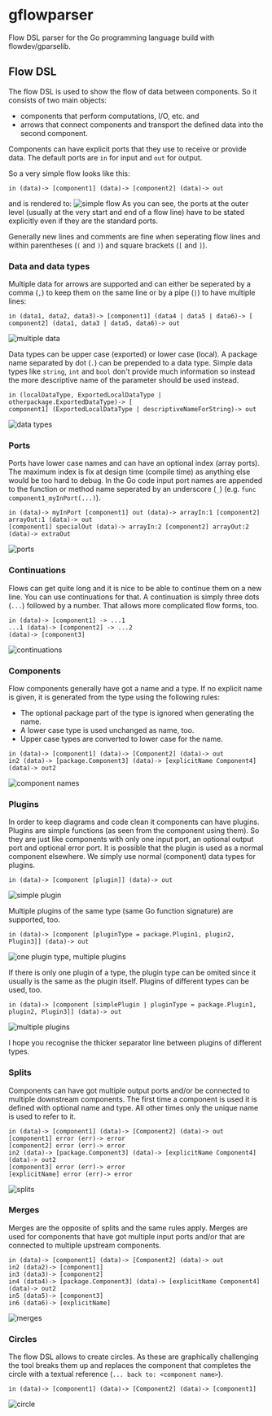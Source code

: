 # gflowparser
Flow DSL parser for the Go programming language build with flowdev/gparselib.

## Flow DSL
The flow DSL is used to show the flow of data between components. So it consists of two main objects:
- components that perform computations, I/O, etc. and
- arrows that connect components and transport the defined data into the second component.

Components can have explicit ports that they use to receive or provide data.
The default ports are `in` for input and `out` for output.

So a very simple flow looks like this:
```flowdev
in (data)-> [component1] (data)-> [component2] (data)-> out
```
and is rendered to:
![simple flow](img/simple.svg)
As you can see, the ports at the outer level (usually at the very start and end
of a flow line) have to be stated explicitly even if they are the standard
ports.

Generally new lines and comments are fine when seperating flow lines and
within parentheses (`(` and `)`) and square brackets (`[` and `]`).

### Data and data types
Multiple data for arrows are supported and can either be seperated by a comma (`,`)
to keep them on the same line or by a pipe (`|`) to have multiple lines:
```flowdev
in (data1, data2, data3)-> [component1] (data4 | data5 | data6)-> [
component2] (data1, data3 | data5, data6)-> out
```
![multiple data](img/multiData.svg)

Data types can be upper case (exported) or lower case (local). A package name
separated by dot (`.`) can be prepended to a data type.
Simple data types like `string`, `int` and `bool` don't provide much
information so instead the more descriptive name of the parameter should be
used instead. 
```flowdev
in (localDataType, ExportedLocalDataType | otherpackage.ExportedDataType)-> [
component1] (ExportedLocalDataType | descriptiveNameForString)-> out
```
![data types](img/dataTypes.svg)

### Ports
Ports have lower case names and can have an optional index (array ports).
The maximum index is fix at design time (compile time) as anything else would
be too hard to debug.
In the Go code input port names are appended to the function or method name
seperated by an underscore (`_`) (e.g. `func component1_myInPort(...)`).
```flowdev
in (data)-> myInPort [component1] out (data)-> arrayIn:1 [component2] arrayOut:1 (data)-> out
[component1] specialOut (data)-> arrayIn:2 [component2] arrayOut:2 (data)-> extraOut
```
![ports](img/ports.svg)

### Continuations
Flows can get quite long and it is nice to be able to continue them on a new
line.  You can use continuations for that. A continuation is simply three dots
(`...`) followed by a number.  That allows more complicated flow forms, too.
```flowdev
in (data)-> [component1] -> ...1
...1 (data)-> [component2] -> ...2
(data)-> [component3]
```
![continuations](img/continuations.svg)

### Components
Flow components generally have got a name and a type. If no explicit name is
given, it is generated from the type using the following rules:

- The optional package part of the type is ignored when generating the name.
- A lower case type is used unchanged as name, too.
- Upper case types are converted to lower case for the name.

```flowdev
in (data)-> [component1] (data)-> [Component2] (data)-> out
in2 (data)-> [package.Component3] (data)-> [explicitName Component4] (data)-> out2
```
![component names](img/componentNames.svg)

### Plugins
In order to keep diagrams and code clean it components can have plugins.
Plugins are simple functions (as seen from the component using them).  So they
are just like components with only one input port, an optional output port and
optional error port. It is possible that the plugin is used as a normal
component elsewhere. We simply use normal (component) data types for plugins.
```flowdev
in (data)-> [component [plugin]] (data)-> out
```
![simple plugin](img/simplePlugin.svg)

Multiple plugins of the same type (same Go function signature) are supported,
too.
```flowdev
in (data)-> [component [pluginType = package.Plugin1, plugin2, Plugin3]] (data)-> out
```
![one plugin type, multiple plugins](img/1typeMultiPlugin.svg)

If there is only one plugin of a type, the plugin type can be omited since it
usually is the same as the plugin itself.  Plugins of different types can be
used, too.
```flowdev
in (data)-> [component [simplePlugin | pluginType = package.Plugin1, plugin2, Plugin3]] (data)-> out
```
![multiple plugins](img/multiPlugin.svg)

I hope you recognise the thicker separator line between plugins of different
types.

### Splits
Components can have got multiple output ports and/or be connected to multiple
downstream components. The first time a component is used it is defined with
optional name and type. All other times only the unique name is used to refer
to it.
```flowdev
in (data)-> [component1] (data)-> [Component2] (data)-> out
[component1] error (err)-> error
[component2] error (err)-> error
in2 (data)-> [package.Component3] (data)-> [explicitName Component4] (data)-> out2
[component3] error (err)-> error
[explicitName] error (err)-> error
```
![splits](img/splits.svg)

### Merges
Merges are the opposite of splits and the same rules apply. Merges are used for
components that have got multiple input ports and/or that are connected to
multiple upstream components.
```flowdev
in (data)-> [component1] (data)-> [Component2] (data)-> out
in2 (data2)-> [component1]
in3 (data3)-> [component2]
in4 (data4)-> [package.Component3] (data)-> [explicitName Component4] (data)-> out2
in5 (data5)-> [component3]
in6 (data6)-> [explicitName]
```
![merges](img/merges.svg)

### Circles
The flow DSL allows to create circles. As these are graphically challenging the
tool breaks them up and replaces the component that completes the circle with a
textual reference (`... back to: <component name>`).
```flowdev
in (data)-> [component1] (data)-> [Component2] (data)-> [component1]
```
![circle](img/circle.svg)

